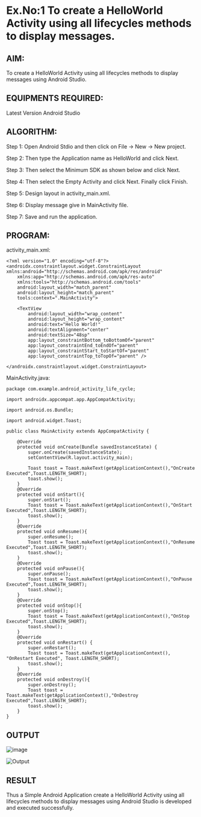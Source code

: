 # Ex.No:1 To create a HelloWorld Activity using all lifecycles methods to display messages.


## AIM:

To create a HelloWorld Activity using all lifecycles methods to display messages using Android Studio.

## EQUIPMENTS REQUIRED:

Latest Version Android Studio

## ALGORITHM:

Step 1: Open Android Stdio and then click on File -> New -> New project.

Step 2: Then type the Application name as HelloWorld and click Next. 

Step 3: Then select the Minimum SDK as shown below and click Next.

Step 4: Then select the Empty Activity and click Next. Finally click Finish.

Step 5: Design layout in activity_main.xml.

Step 6: Display message give in MainActivity file.

Step 7: Save and run the application.

## PROGRAM:

activity_main.xml:
```
<?xml version="1.0" encoding="utf-8"?>
<androidx.constraintlayout.widget.ConstraintLayout xmlns:android="http://schemas.android.com/apk/res/android"
    xmlns:app="http://schemas.android.com/apk/res-auto"
    xmlns:tools="http://schemas.android.com/tools"
    android:layout_width="match_parent"
    android:layout_height="match_parent"
    tools:context=".MainActivity">

    <TextView
        android:layout_width="wrap_content"
        android:layout_height="wrap_content"
        android:text="Hello World!"
        android:textAlignment="center"
        android:textSize="48sp"
        app:layout_constraintBottom_toBottomOf="parent"
        app:layout_constraintEnd_toEndOf="parent"
        app:layout_constraintStart_toStartOf="parent"
        app:layout_constraintTop_toTopOf="parent" />

</androidx.constraintlayout.widget.ConstraintLayout>
```

MainActivity.java:
```
package com.example.android_activity_life_cycle;

import androidx.appcompat.app.AppCompatActivity;

import android.os.Bundle;

import android.widget.Toast;

public class MainActivity extends AppCompatActivity {

    @Override
    protected void onCreate(Bundle savedInstanceState) {
        super.onCreate(savedInstanceState);
        setContentView(R.layout.activity_main);

        Toast toast = Toast.makeText(getApplicationContext(),"OnCreate Executed",Toast.LENGTH_SHORT);
        toast.show();
    }
    @Override
    protected void onStart(){
        super.onStart();
        Toast toast = Toast.makeText(getApplicationContext(),"OnStart Executed",Toast.LENGTH_SHORT);
        toast.show();
    }
    @Override
    protected void onResume(){
        super.onResume();
        Toast toast = Toast.makeText(getApplicationContext(),"OnResume Executed",Toast.LENGTH_SHORT);
        toast.show();
    }
    @Override
    protected void onPause(){
        super.onPause();
        Toast toast = Toast.makeText(getApplicationContext(),"OnPause Executed",Toast.LENGTH_SHORT);
        toast.show();
    }
    @Override
    protected void onStop(){
        super.onStop();
        Toast toast = Toast.makeText(getApplicationContext(),"OnStop Executed",Toast.LENGTH_SHORT);
        toast.show();
    }
    @Override
    protected void onRestart() {
        super.onRestart();
        Toast toast = Toast.makeText(getApplicationContext(), "OnRestart Executed", Toast.LENGTH_SHORT);
        toast.show();
    }
    @Override
    protected void onDestroy(){
        super.onDestroy();
        Toast toast = Toast.makeText(getApplicationContext(),"OnDestroy Executed",Toast.LENGTH_SHORT);
        toast.show();
    }
}
```
## OUTPUT

![image](https://github.com/suryacse05/Mobile-Application-Development/assets/119641638/6c6b6fc0-f17e-4794-ac3e-59a2b636ce67)

![Output](https://github.com/suryacse05/Mobile-Application-Development/assets/119641638/72852ce2-e322-4a16-9d7f-d08e3c66ca43)


## RESULT
Thus a Simple Android Application create a HelloWorld Activity using all lifecycles methods to display messages using Android Studio is developed and executed successfully.
